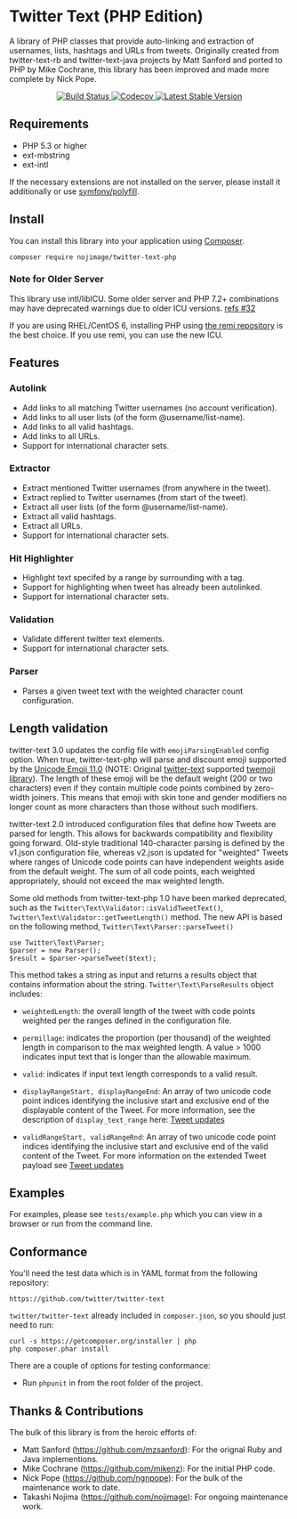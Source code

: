 # Twitter Text (PHP Edition) #

A library of PHP classes that provide auto-linking and extraction of usernames,
lists, hashtags and URLs from tweets.  Originally created from twitter-text-rb
and twitter-text-java projects by Matt Sanford and ported to PHP by Mike
Cochrane, this library has been improved and made more complete by Nick Pope.

<p align="center">
    <a href="https://travis-ci.org/nojimage/twitter-text-php" target="_blank">
        <img alt="Build Status" src="https://img.shields.io/travis/nojimage/twitter-text-php/master.svg?style=flat-square">
    </a>
    <a href="https://codecov.io/gh/nojimage/twitter-text-php" target="_blank">
        <img alt="Codecov" src="https://img.shields.io/codecov/c/github/nojimage/twitter-text-php.svg?style=flat-square">
    </a>
    <a href="https://packagist.org/packages/nojimage/twitter-text-php" target="_blank">
        <img alt="Latest Stable Version" src="https://img.shields.io/packagist/v/nojimage/twitter-text-php.svg?style=flat-square">
    </a>
</p>

## Requirements ##

- PHP 5.3 or higher
- ext-mbstring
- ext-intl

If the necessary extensions are not installed on the server, please install it additionally or use [symfony/polyfill](https://github.com/symfony/polyfill).

## Install ##

You can install this library into your application using [Composer](https://getcomposer.org/).

```
composer require nojimage/twitter-text-php
```

### Note for Older Server ###

This library use intl/libICU.
Some older server and PHP 7.2+ combinations may have deprecated warnings due to older ICU versions. [refs #32](https://github.com/nojimage/twitter-text-php/issues/32)

If you are using RHEL/CentOS 6, installing PHP using [the remi repository](https://rpms.remirepo.net/) is the best choice.
If you use remi, you can use the new ICU.

## Features ##

### Autolink ##

 - Add links to all matching Twitter usernames (no account verification).
 - Add links to all user lists (of the form @username/list-name).
 - Add links to all valid hashtags.
 - Add links to all URLs.
 - Support for international character sets.

### Extractor ###

 - Extract mentioned Twitter usernames (from anywhere in the tweet).
 - Extract replied to Twitter usernames (from start of the tweet).
 - Extract all user lists (of the form @username/list-name).
 - Extract all valid hashtags.
 - Extract all URLs.
 - Support for international character sets.

### Hit Highlighter ###

 - Highlight text specifed by a range by surrounding with a tag.
 - Support for highlighting when tweet has already been autolinked.
 - Support for international character sets.

### Validation ###

 - Validate different twitter text elements.
 - Support for international character sets.

### Parser ###

- Parses a given tweet text with the weighted character count configuration.

## Length validation ##

twitter-text 3.0 updates the config file with `emojiParsingEnabled` config option.
When true, twitter-text-php will parse and discount emoji supported by the [Unicode Emoji 11.0](http://www.unicode.org/emoji/charts-11.0) (NOTE: Original [twitter-text](https://github.com/twitter/twitter-text) supported [twemoji library](https://github.com/twitter/twemoji)).
The length of these emoji will be the default weight (200 or two characters) even if they contain multiple code points combined by zero-width joiners.
This means that emoji with skin tone and gender modifiers no longer count as more characters than those without such modifiers.

twitter-text 2.0 introduced configuration files that define how Tweets are parsed for length. This allows for backwards compatibility and flexibility going forward.
Old-style traditional 140-character parsing is defined by the v1.json configuration file, whereas v2.json is updated for "weighted" Tweets where ranges of Unicode code points can have independent weights aside from the default weight.
The sum of all code points, each weighted appropriately, should not exceed the max weighted length.

Some old methods from twitter-text-php 1.0 have been marked deprecated, such as the `Twitter\Text\Validator::isValidTweetText()`, `Twitter\Text\Validator::getTweetLength()` method. The new API is based on the following method, `Twitter\Text\Parser::parseTweet()`

```(php)
use Twitter\Text\Parser;
$parser = new Parser();
$result = $parser->parseTweet($text);
```

This method takes a string as input and returns a results object that contains information about the string. `Twitter\Text\ParseResults` object includes:

- `weightedLength`: the overall length of the tweet with code points
weighted per the ranges defined in the configuration file.

- `permillage`: indicates the proportion (per thousand) of the weighted
length in comparison to the max weighted length. A value > 1000
indicates input text that is longer than the allowable maximum.

- `valid`: indicates if input text length corresponds to a valid
result.

- `displayRangeStart, displayRangeEnd`: An array of two unicode code point
indices identifying the inclusive start and exclusive end of the
displayable content of the Tweet. For more information, see
the description of `display_text_range` here:
[Tweet updates](https://developer.twitter.com/en/docs/tweets/tweet-updates)

- `validRangeStart, validRangeRnd`: An array of two unicode code point
indices identifying the inclusive start and exclusive end of the valid
content of the Tweet. For more information on the extended Tweet
payload see [Tweet updates](https://developer.twitter.com/en/docs/tweets/tweet-updates)

## Examples ##

For examples, please see `tests/example.php` which you can view in a browser or
run from the command line.

## Conformance ##

You'll need the test data which is in YAML format from the following
repository:

    https://github.com/twitter/twitter-text

`twitter/twitter-text` already included in `composer.json`, so you should just need to run:

    curl -s https://getcomposer.org/installer | php
    php composer.phar install

There are a couple of options for testing conformance:

- Run `phpunit` in from the root folder of the project.

## Thanks & Contributions ##

The bulk of this library is from the heroic efforts of:

 - Matt Sanford (https://github.com/mzsanford): For the orignal Ruby and Java implementions.
 - Mike Cochrane (https://github.com/mikenz): For the initial PHP code.
 - Nick Pope (https://github.com/ngnpope): For the bulk of the maintenance work to date.
 - Takashi Nojima (https://github.com/nojimage): For ongoing maintenance work.
